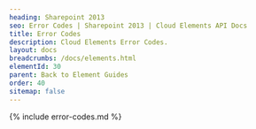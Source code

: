 ```yaml
---
heading: Sharepoint 2013
seo: Error Codes | Sharepoint 2013 | Cloud Elements API Docs
title: Error Codes
description: Cloud Elements Error Codes.
layout: docs
breadcrumbs: /docs/elements.html
elementId: 30
parent: Back to Element Guides
order: 40
sitemap: false
---
```


{% include error-codes.md %}
